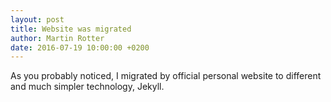 ```yaml
---
layout: post
title: Website was migrated
author: Martin Rotter
date: 2016-07-19 10:00:00 +0200
---
```


As you probably noticed, I migrated by official personal website to different and much simpler technology, Jekyll.